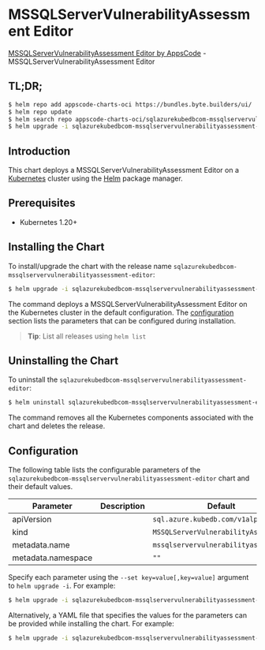 # MSSQLServerVulnerabilityAssessment Editor

[MSSQLServerVulnerabilityAssessment Editor by AppsCode](https://appscode.com) - MSSQLServerVulnerabilityAssessment Editor

## TL;DR;

```bash
$ helm repo add appscode-charts-oci https://bundles.byte.builders/ui/
$ helm repo update
$ helm search repo appscode-charts-oci/sqlazurekubedbcom-mssqlservervulnerabilityassessment-editor --version=v0.11.0
$ helm upgrade -i sqlazurekubedbcom-mssqlservervulnerabilityassessment-editor appscode-charts-oci/sqlazurekubedbcom-mssqlservervulnerabilityassessment-editor -n default --create-namespace --version=v0.11.0
```

## Introduction

This chart deploys a MSSQLServerVulnerabilityAssessment Editor on a [Kubernetes](http://kubernetes.io) cluster using the [Helm](https://helm.sh) package manager.

## Prerequisites

- Kubernetes 1.20+

## Installing the Chart

To install/upgrade the chart with the release name `sqlazurekubedbcom-mssqlservervulnerabilityassessment-editor`:

```bash
$ helm upgrade -i sqlazurekubedbcom-mssqlservervulnerabilityassessment-editor appscode-charts-oci/sqlazurekubedbcom-mssqlservervulnerabilityassessment-editor -n default --create-namespace --version=v0.11.0
```

The command deploys a MSSQLServerVulnerabilityAssessment Editor on the Kubernetes cluster in the default configuration. The [configuration](#configuration) section lists the parameters that can be configured during installation.

> **Tip**: List all releases using `helm list`

## Uninstalling the Chart

To uninstall the `sqlazurekubedbcom-mssqlservervulnerabilityassessment-editor`:

```bash
$ helm uninstall sqlazurekubedbcom-mssqlservervulnerabilityassessment-editor -n default
```

The command removes all the Kubernetes components associated with the chart and deletes the release.

## Configuration

The following table lists the configurable parameters of the `sqlazurekubedbcom-mssqlservervulnerabilityassessment-editor` chart and their default values.

|     Parameter      | Description |                     Default                     |
|--------------------|-------------|-------------------------------------------------|
| apiVersion         |             | <code>sql.azure.kubedb.com/v1alpha1</code>      |
| kind               |             | <code>MSSQLServerVulnerabilityAssessment</code> |
| metadata.name      |             | <code>mssqlservervulnerabilityassessment</code> |
| metadata.namespace |             | <code>""</code>                                 |


Specify each parameter using the `--set key=value[,key=value]` argument to `helm upgrade -i`. For example:

```bash
$ helm upgrade -i sqlazurekubedbcom-mssqlservervulnerabilityassessment-editor appscode-charts-oci/sqlazurekubedbcom-mssqlservervulnerabilityassessment-editor -n default --create-namespace --version=v0.11.0 --set apiVersion=sql.azure.kubedb.com/v1alpha1
```

Alternatively, a YAML file that specifies the values for the parameters can be provided while
installing the chart. For example:

```bash
$ helm upgrade -i sqlazurekubedbcom-mssqlservervulnerabilityassessment-editor appscode-charts-oci/sqlazurekubedbcom-mssqlservervulnerabilityassessment-editor -n default --create-namespace --version=v0.11.0 --values values.yaml
```
